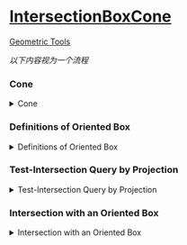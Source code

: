 ﻿[IntersectionBoxCone]
==
[Geometric Tools][geometrictools]  

_以下内容视为一个流程_  

### Cone  

<details>
<summary>Cone</summary>

>An infinite, single-sided, solid cone has a vertex __V__,  
an axis ray whose origin is __V__ and unit-length direction is __D__  
and an acute cone angle θ ∈ (0, π/2)  

Cone 有一个顶点 __V__, 单位方向 __D__, 半角 __θ__  

>A point __X__ is inside the cone when __X__ = __V__  
or when the angle between __D__ and __X__ - __V__ is in [0, θ]  
Algebraically, the containment is defined by  
__F__(__X__) = __D__ · ( __X__ - __V__ ) / | __X__ - __V__ | - cos(θ) ≥ 0  
 
等于时表示在圆锥面上  
在关心的[0, π/2]范围内, 越在 cone 里面 cos 值越大  
( __X__ - __V__ ) / | __X__ - __V__ | 表示把点投影到单位球面上  
_投影指这种计算方式, 不是透视投影这种_  

![Cone](Image/Cone.png)  

> The single-sided cone is _finite_ when you specify a maximum height h<sub>max</sub> > 0 measured along the cone axis,  
in which case __D__ · ( __X__ - __V__ ) ≤ h<sub>max</sub>.  

> A _cone frustum_ occurs when you specify a minimum height h<sub>min</sub> and a maximum height h<sub>max</sub>  
with 0 ≤ h<sub>min</sub> ≤ h<sub>max</sub>  

</details>




### Definitions of Oriented Box  

<details>
<summary>Definitions of Oriented Box</summary>

> An oriented box has a center __C__,  
uint-length axis directions __U__<sub>i</sub> that form a right-handed orthonormal set  
and extents e<sub>i</sub> > 0 that measure half the edge length in each dimension  
0 ≤ i ≤ 2  

oriented box 有一个中心 __C__, 三个正交轴U<sub>i</sub>, 和在三个轴上的扩展距离  
_对应 Unity 的 center, rotation, halfExtents_  

> A point P in the box may be written as  
__P__ = __C__ + Σ x<sub>i</sub> __U__<sub>i</sub>  
where x<sub>i</sub> = __U__<sub>i</sub> · ( __P__ - __C__ ) and |x<sub>i</sub>| ≤ e<sub>i</sub>  
0 ≤ i ≤ 2

![Oriented Box.png](Image/Oriented Box.png)   
</details>




### Test-Intersection Query by Projection  

<details>
<summary>Test-Intersection Query by Projection</summary>

> A set S is said to be _convex_ if for any pair of points in S,  
the segment connecting them is in S.  
that is, if __X<sub>0</sub>__ ∈ __S__ and __X<sub>1</sub>__ ∈ __S__
then t __X<sub>0</sub>__ + (1 - t) __X<sub>1</sub>__ ∈ __S__ for all t ∈ [0, 1]  

convex 里的任何两个点的连线上的所有点也在 convex 内  

> We want to formulate test-intersection queries  
that determine whether a single-sided cone and a convex object overlap.  
>
> If S is a convex set of points that represent the object,  
project those points onto the unit sphere whose center is V.  
the solid cone itself projects onto a spherical disk whose spherical radius is θ.  
>
>The cone and convex object intersect when two projections overlap.  
 
_?? 按前面的计算方式来看, 投影只是在球面上. 中心相同的情况下, 球面投影相交, 他们也一定相交吗_  

> To determine there is overlap, we need only find one point in the overlap set.  
Equivalently as spherical distance problem,  
we need only find one point in the projection of the convex object  
that is within a distance θ of the spherical point corresponding to the cone axis direction.  

为了确定是否相交, 只需要在 convex object 的投影中找到一个点, 它离 cone 的轴的投影点在 距离 θ 之内.  
_在单位球中, 球面距离和角度是一回事_  

> This is a fancy way of stating   
that we need to find __X__ ∈ S whose projection ( __X__ - __V__ ) / | __X__ - __V__ |  
forms an angle with __D__ by an angle no larger than θ.  
>
> however, the formulation as a projection allows us to  
derive an algorithm to locate the point __A__ whose projection is closest to __D__.   
This amounts to computing __A__ that maximizes the dot product of the projection with __D__.

这个问题等同于, 计算出点 S 中的 __A__, 它的投影中与 D 的 product 最大  

![the projection of cone and convex objet.png](Image/the projection of cone and convex objet.png)  

> An important observation for an infinite cone is the following.  
If the cone axis intersects the convex object,  
then the object and cone intersect.  

无限 cone 的 axis 和 convex 相交那么他们相交  

> If the cone axis does not intersect the convex object,  
the point __P__ of the object that minimizes the angle between __P__ - __V__ and the cone axis is on the boundary of the object.  

如果 cone axis 和 convex 不相交, 那么 S 中 `使 P - V 与 axis 角最小的点 P` 一定在 convex 的边界上  

> if the object is a convex polyhedron,  
 __P__ is either a vertex or an edge-interior point or a face-interior point.  

_强调 convex_  

> If it is a face-interior point,  
then there are infinitely many pints that attain the minimum angle.  
the cone axis must be parallel to the face.

> we can restrict our search for a point attaining minimum angle to  
edges of the convex polyhedron.  
This avoids having to compute explicitly the spherical polygon of projection,  
instead searching relevant edges of the convex polyhedron.  

_?? 不明白这个简化是什么意思_  

![A 2-dimensional illustration of the points that maximize F(X)](Image/A 2-dimensional illustration of the points that maximize F(X).png)  

</details>




### Intersection with an Oriented Box  

<details>
<summary>Intersection with an Oriented Box</summary>

> The oriented box is a convex polyhedron.  
When testing for intersection with an infinite cone,  
we can process the box as a whole.

> However, when the cone is truncated by one or both of the __D__ · ( __X__ - __V__ ) = h<sub>min</sub> and __D__ · ( __X__ - __V__ ) = h<min>max</min>,  
the box must be clipped against the relevant planes before  
searching for a point that minimizes the angle with the cone axis.
 
如果 cone 是 finite cone 或者 cone frustum, box 必须先被相应的平面 clip 才行  

> The clipped box is a convex polyhedron  
and can be viewed as the intersection of the box with an _infinite slab_ bounded by the two planes.  

裁剪之后的 convex polyhedron 可以看作是 box 和 infinite slab 的相交部分  
_infinite slab 指平面 h<sub>min</sub> 和 h<sub>max</sub> 之间的区域_  


#### Quick Rejectance Test: Box Outside the Slab

<details>
<summary>Quick Rejectance Test: Box Outside the Slab</summary>

总体思路是比较盒子在 axis 上的投影, 如果这个投影在 cone 的 h 范围之内才有相交的可能  

> The infinite cone projects onto the axis in a set of points __Q__ = __V__ + h __D__,   
where h ∈ [h<sub>min</sub>, h<sub>max</sub>] ⊂ [0, +∞).  
The projection of point __P__ is __D__ · ( __P__ - __V__ ).  

_这里应该是 finite cone_  

> The box projection onto the cone axis also results in an interval of h-values, say [b<sub>min</sub>, b<sub>max</sub>] ⊂ R.  
If the two projection intervals do not overlap in an interval of positive length,  
then the box and cone do not intersect in a region of positive volume.  

把 box 也投影到 axis 上, 如果不重合他们一定不相交  

> The projection of a box point __P__ onto the cone axis has projection scalar:    
h = __D__ · ( __C__ - __V__ ) + Σx<sub>i</sub> __D__ · __U__<sub>i</sub>  
0 ≤ i ≤ 2  

_这是先投影点再计算h_  
_效果跟先计算点后投影 h = __D__ · ( __C__ + Σx<sub>i</sub> __U__<sub>i</sub> - __V__) 相同_  

> The extreme values occur when x<sub>i</sub> = σ<sub>i</sub>e<sub>i</sub> where |σ<sub>i</sub>| = 1.  
The maximum value of h occurs by choosing σ<sub>i</sub> = Sign( __D__ · __U__<sub>i</sub> ).  
The minimum value of h occurs by choosing σ<sub>i</sub> = -Sign( __D__ · __U__<sub>i</sub> ).  

_不管 __D__ 是什么, 极限值一定在盒子的顶点之中_  
_和__D__方向相同得到h<sub>max</sub>, 相反得到h<sub>min</sub>_

> b<sub>min</sub> = __D__ · ( __C__ - __V__ ) - Σe<sub>i</sub>| __D__ · __U__<sub>i</sub> |  
b<sub>max</sub> = __D__ · ( __C__ - __V__ ) + Σe<sub>i</sub>| __D__ · __U__<sub>i</sub> |  
>
> The box and cone do not intersect in a region of positive volume when b<sub>min</sub> > h<sub>max</sub> or b<sub>max</sub> < h<sub>min</sub>  

```c#

  public static void ComputeBoxHeightInterval(MathBox box, MathCone cone, out float boxMinHeight, out float  boxMaxHeight)
  {
      var DdCmV = Vector3.Dot(cone.direction, box.center - cone.position);
      
      var radius = box.e0 * Mathf.Abs(Vector3.Dot(cone.direction, box.U0)) +
                   box.e1 * Mathf.Abs(Vector3.Dot(cone.direction, box.U1)) +
                   box.e2 * Mathf.Abs(Vector3.Dot(cone.direction, box.U2));
      
      boxMinHeight = DdCmV - radius;
      boxMaxHeight = DdCmV + radius;
  }

```
_?? 为什么不也对另外两个轴投影_  

</details>


#### Quick Acceptance Test: Cone Axis Intersects the Box  

<details>
<summary>Quick Acceptance Test: Cone Axis Intersects the Box</summary>

> we can test whether the relevant linear component of the cone intersects the box.  
if it does, the test-intersection query is complete.  
the linear component of the cone axis for an infinite cone or infinite frustum is the ray  
__V__ + h __D__ for h ∈ [h<sub>min</sub>, +∞).  
for a finite cone frustum,  the linear component is the segment  
__V__ + h __D__ for h ∈ [h<sub>min</sub>, h<sub>max</sub>].  
Therefore, we need to execute a test-intersection query for [ray-box or segment-box][IntersectionLineBox].

_如果有必要, Unity 中会有对应的射线检测, 暂时跳过_  

</details>


#### Box Fully Inside the Slab  

<details>
<summary>Box Fully Inside the Slab</summary>

> we next test whether the box is fully contained in the slab defined by the planes  
__D__ · ( __X__ - __V__ ) = h<sub>min</sub> and __D__ · ( __X__ - __V__ ) = h<sub>max</sub>.  
In this case the box does not have to be clipped against the planes and its edges can be processed fully.  
The box is inside the slab when h<sub>min</sub> ≤ b<sub>min</sub> and b<sub>max</sub> ≤ h<sub>max</sub>  

</details>


#### Box Straddles at Least One Slab Plane  

<details>
<summary>Box Straddles at Least One Slab Plane</summary>

> At this point this box is intersected by one of the slab,  
and the intersection must be a convex polyhedron with positive volume.  
We know the relevant linear component of the cone axis does not intersect the polyhedron,  
so a polyhedron point that achieves the maximum dot product must occur on a polyhedron face.  
As noted previously, such a point can be found on a polyhedron edge.  

h-distance 最大的点一定在这个被裁剪的多面体的面(边)上  

_? 特别说明 relevant linear component 是为了强调 h<sub>min</sub> h<sub>max</sub> 吗_  
_?? 为什么强调轴线和 box 不相交, 不是应该一定在面上吗, 为了排除端点在 polyhedron 内部的情况吗_  
_?? face 跟 edge 还是差很多的, 咋就一样了_  

> A straightforward approach to finding the maximizer is to clip the box against the slab planes.  
This requires some data structures and graph algorithms to compute the convex polyhedron of intersection.  
However, we only need to know the edges and sub-edges of the box that lie inside the slab.  

要找到这些候选的 边或者被裁切之后的边  

> We can use an algorithm similar to Marching Cubes that finds plane-edge intersections,  
but we process only box faces one at a time.  
The scalar values at the vertices of the box are signed h-distances to a plane.  
The underlying continuous function is linear, as compared to general Marching Cubes where the function is bi-linear on a box face.  

为 box 的顶点相对 slab plane 计算 h-distance 值  

_Marching Cubes 是一种面绘制算法_  
_?? 为什么是 plane-edge intersections, Marching Cubes 的思路吗_  

> Moreover, we allow for zero-valued h-distance at the vertices, so there are 3 possible values for each of 4 vertices of the face,    
so it turns out that the table has 81 entries.  
We can use the table to locate the plane-edge intersections and partition the corresponding edges into sub-edges that must be searched for the maximizer.  

box 的顶点对 slab plane 的 h-distance 值有三种情况  
有一张表来帮助 locate plane-edge intersections 的情况, 然后形成和 edge 相关的 sub-edges.
通过这些 edge 和 sub-edge 来找到 maximizer  

_?? 81是怎么来的, turns out 是说就是这么来的吗_

> Consider the process corresponding to the h<sub>max</sub> plane.  
A box vertex __K__ has h = __D__ · ( __K__ - __V__ ) and signed h-distance d = h - h<sub>max</sub>.  
A positive d indicates __K__ is strictly outside the slab,  
a zero d indicates __K__ is on the plane  
and a negative d indicates __K__ is strictly inside the slab.  

以 h<sub>max</sub> slab plane 为例, d 值大于 0 表示点一定在 slab 之外, 等于 0 表示在面上, 小于 0 表示在 slab 之内  

_之内的情况暂时不考虑 h<sub>min</sub> plane_  

![The 81 possible sign configurations for a box face.png](Image/The 81 possible sign configurations for a box face.png)

i = c + 9r  
每个 entry 有四个符号, s<sub>0</sub>s<sub>1</sub>s<sub>2</sub>s<sub>3</sub>, 对应面的四个顶点 v<sub>0</sub>v<sub>1</sub>v<sub>2</sub>v<sub>3</sub>  
v<sub>0</sub>在左下角, 逆时针排序  
d 值为 0 的顶点或者 edge 上的点标记成黑点, 连接黑点的 segment 上的点 d 值也都是 0  
亮灰色的区域 d 值为正, 在 slab plane 之外, 不属于 polyhedron  
暗灰色的区域 d 值为负, 在 slab plane 之内, 是 polyhedron 的一部分  

暗紫亮紫同灰色, 这些情况不应该存在. 
比如 r1 c2, 三个点和面重合, 说明两个面重合, 所有点都应该在面上, 这种情况是浮点计算误差造成的.  
会酌情尽力还原真实情况, 上面这种情况, 如果面的四个 d 值都比较接近 0, 会认为他们实际是重合的.  

> We can process the h<sub>min</sub> similarly,  
except that in order to tag the box points inside the slab as having negative h-distance regardless of the plane we processing,   
we choose the signed h-distance to be d = h<sub>min</sub> - h.  

h<sub>min</sub> 的情况一样, 只不过为了维持标准: 负的 d 值在 slab 内, 会把 d 值的计算反一下.  

> The two planes can be processed independently.   
The list of candidate sub-edges that might contain the maximizer of the dot product is initially empty.  

>We could partition box edges a plane at a time,  
but when both planes intersect the same edge,  
we have a maximum of 3 sub-edges for which at most 1 sub-edge becomes a candidate.  

slab 两个面都和 edge 相交的时候, 会产生三条 sub-edge, 但只能有一个会加入候选列表  

_? a plane at a time, a plane 应该是指 slab 的_  

> A simple vertex-edge graph data structure could be chosen to represent the clipped box edges,  
but the complexity of managing the graph can be avoided by storing a fixed-size array of points:  
the 8 vertices of box,  
the (potential) 12 edge-interior points obtained by intersection with the h<sub>min</sub> plane  
and the (potential) 12 edge-interior points obtained by intersection with the h<sub>max</sub> plane.  

用一个 Vector3[] 来表示相交情况  
其中 8 个表示 box 的顶点, 12 表示 h<sub>min</sub> 产生的边的端点, 12 个表示 h<sub>max</sub> 产生的边的端点  

_box 有12条边, 每条边要么整个作为候选边, 要么被切成的子边作为候选边, 最终还是12个_  
_? 两个 slab 面的情况分开放的话, 实际的 sub-edge 可能还要花点心思组合起来_  

> For a single edge, we determine whether or not it is intersected by 1 plane, 2 plane or neither plane,  
sorting any points of intersection in the pre-allocated array.   
Simple constant arrays can be stored  
to associate edge-interior point indices with the appropriate edges  
and to associate edges with the appropriate faces.  

</details>

</details>


[geometrictools]:https://www.geometrictools.com/  
[IntersectionLineBox]:https://www.geometrictools.com/Documentation/IntersectionLineBox.pdf  
















































[intersections]:http://www.realtimerendering.com/intersections.html  
[IntersectionBoxCone]:https://www.geometrictools.com/Documentation/IntersectionBoxCone.pdf  
[IntersectionLineBox]:https://www.geometrictools.com/Documentation/IntersectionLineBox.pdf  
